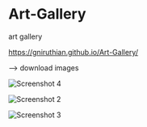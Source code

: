 # Art-Gallery
art gallery

https://gniruthian.github.io/Art-Gallery/

--> download images


![Screenshot 4](https://user-images.githubusercontent.com/88297426/146643868-68ae93c1-23ac-4e24-9541-f804039beb86.png)


![Screenshot 2](https://user-images.githubusercontent.com/88297426/146643896-e9353a15-9111-42c0-a86d-67a5657a1bd0.png)


![Screenshot 3](https://user-images.githubusercontent.com/88297426/146643902-bba0e1f0-7f23-4be5-be2e-daf13c9c902f.png)
